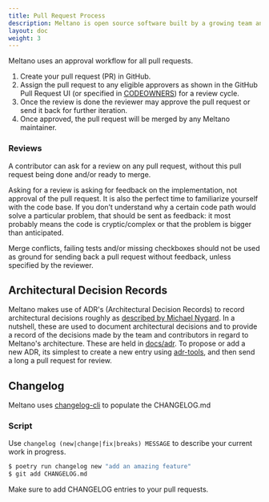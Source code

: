 ```yaml
---
title: Pull Request Process
description: Meltano is open source software built by a growing team and a community of contributors.
layout: doc
weight: 3
---
```


Meltano uses an approval workflow for all pull requests.

1. Create your pull request (PR) in GitHub.
1. Assign the pull request to any eligible approvers as shown in the GitHub Pull Request UI (or specified in [CODEOWNERS](https://github.com/meltano/meltano/blob/main/.github/CODEOWNERS)) for a review cycle.
1. Once the review is done the reviewer may approve the pull request or send it back for further iteration.
1. Once approved, the pull request will be merged by any Meltano maintainer.

### Reviews

A contributor can ask for a review on any pull request, without this pull request being done and/or ready to merge.

Asking for a review is asking for feedback on the implementation, not approval of the pull request. It is also the perfect time to familiarize yourself with the code base. If you don’t understand why a certain code path would solve a particular problem, that should be sent as feedback: it most probably means the code is cryptic/complex or that the problem is bigger than anticipated.

Merge conflicts, failing tests and/or missing checkboxes should not be used as ground for sending back a pull request without feedback, unless specified by the reviewer.

## Architectural Decision Records

Meltano makes use of ADR's (Architectural Decision Records) to record architectural decisions roughly as [described by Michael Nygard](http://thinkrelevance.com/blog/2011/11/15/documenting-architecture-decisions).
In a nutshell, these are used to document architectural decisions and to provide a record of the decisions made by the team and contributors in regard to Meltano's architecture. These are held in [docs/adr](https://github.com/meltano/meltano/blob/main/docs/adr).
To propose or add a new ADR, its simplest to create a new entry using [adr-tools](https://github.com/npryce/adr-tools), and then send a long a pull request for review.

## Changelog

Meltano uses [changelog-cli](https://github.com/mc706/changelog-cli) to populate the CHANGELOG.md

### Script

Use `changelog (new|change|fix|breaks) MESSAGE` to describe your current work in progress.

```bash
$ poetry run changelog new "add an amazing feature"
$ git add CHANGELOG.md
```

Make sure to add CHANGELOG entries to your pull requests.
